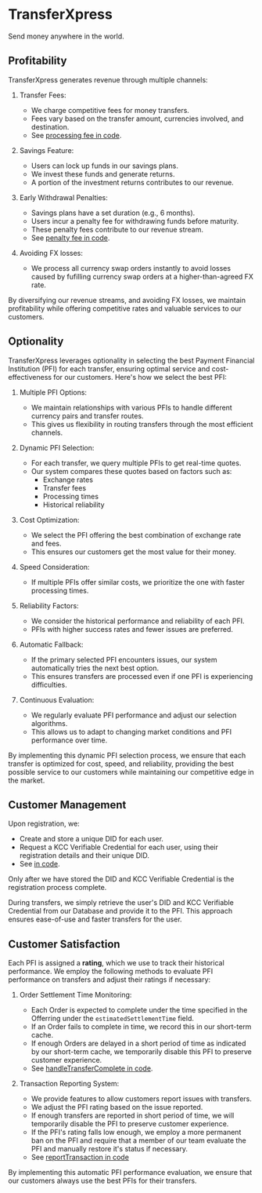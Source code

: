# TransferXpress
Send money anywhere in the world.

## Profitability
TransferXpress generates revenue through multiple channels:

1. Transfer Fees:
   - We charge competitive fees for money transfers.
   - Fees vary based on the transfer amount, currencies involved, and destination.
   - See [processing fee in code](https://github.com/Eunovo/transferxpress/blob/091d0a1496fe5211cf43a91b465be7c70048912c/server/src/features/users.ts#L645-L651).

2. Savings Feature:
   - Users can lock up funds in our savings plans.
   - We invest these funds and generate returns.
   - A portion of the investment returns contributes to our revenue.

3. Early Withdrawal Penalties:
   - Savings plans have a set duration (e.g., 6 months).
   - Users incur a penalty fee for withdrawing funds before maturity.
   - These penalty fees contribute to our revenue stream.
   - See [penalty fee in code](https://github.com/Eunovo/transferxpress/blob/091d0a1496fe5211cf43a91b465be7c70048912c/server/src/features/users.ts#L653-L665).

4. Avoiding FX losses:
   - We process all currency swap orders instantly to avoid losses caused by fufilling currency swap orders at a higher-than-agreed FX rate.

By diversifying our revenue streams, and avoiding FX losses, we maintain profitability while offering competitive rates and valuable services to our customers.


## Optionality
TransferXpress leverages optionality in selecting the best Payment Financial Institution (PFI) for each transfer, ensuring optimal service and cost-effectiveness for our customers. Here's how we select the best PFI:

1. Multiple PFI Options:
   - We maintain relationships with various PFIs to handle different currency pairs and transfer routes.
   - This gives us flexibility in routing transfers through the most efficient channels.

2. Dynamic PFI Selection:
   - For each transfer, we query multiple PFIs to get real-time quotes.
   - Our system compares these quotes based on factors such as:
     - Exchange rates
     - Transfer fees
     - Processing times
     - Historical reliability

3. Cost Optimization:
   - We select the PFI offering the best combination of exchange rate and fees.
   - This ensures our customers get the most value for their money.

4. Speed Consideration:
   - If multiple PFIs offer similar costs, we prioritize the one with faster processing times.

5. Reliability Factors:
   - We consider the historical performance and reliability of each PFI.
   - PFIs with higher success rates and fewer issues are preferred.

6. Automatic Fallback:
   - If the primary selected PFI encounters issues, our system automatically tries the next best option.
   - This ensures transfers are processed even if one PFI is experiencing difficulties.

7. Continuous Evaluation:
   - We regularly evaluate PFI performance and adjust our selection algorithms.
   - This allows us to adapt to changing market conditions and PFI performance over time.

By implementing this dynamic PFI selection process, we ensure that each transfer is optimized for cost, speed, and reliability, providing the best possible service to our customers while maintaining our competitive edge in the market.


## Customer Management
Upon registration, we:

- Create and store a unique DID for each user.
- Request a KCC Verifiable Credential for each user, using their registration details and their unique DID.
- See [in code](https://github.com/Eunovo/transferxpress/blob/091d0a1496fe5211cf43a91b465be7c70048912c/server/src/features/users.ts#L85-L90).

Only after we have stored the DID and KCC Verifiable Credential is the registration process complete.

During transfers, we simply retrieve the user's DID and KCC Verifiable Credential from our Database and provide it to the PFI. This approach ensures ease-of-use and faster transfers for the user. 

## Customer Satisfaction
Each PFI is assigned a **rating**, which we use to track their historical performance. We employ the following methods to evaluate PFI performance on transfers and adjust their ratings if necessary:

1. Order Settlement Time Monitoring:
   - Each Order is expected to complete under the time specified in the Offerring under the `estimatedSettlementTime` field.
   - If an Order fails to complete in time, we record this in our short-term cache.
   - If enough Orders are delayed in a short period of time as indicated by our short-term cache, we temporarily disable this PFI to preserve customer experience. 
   - See [handleTransferComplete in code](https://github.com/Eunovo/transferxpress/blob/091d0a1496fe5211cf43a91b465be7c70048912c/server/src/features/users.ts#L800-L811).

2. Transaction Reporting System:
   - We provide features to allow customers report issues with transfers.
   - We adjust the PFI rating based on the issue reported.
   - If enough transfers are reported in short period of time, we will temporarily disable the PFI to preserve customer experience.
   - If the PFI's rating falls low enough, we employ a more permanent ban on the PFI and require that a member of our team evaluate the PFI and manually restore it's status if necessary.
   - See [reportTransaction in code](https://github.com/Eunovo/transferxpress/blob/091d0a1496fe5211cf43a91b465be7c70048912c/server/src/features/users.ts#L145-L191)

By implementing this automatic PFI performance evaluation, we ensure that our customers always use the best PFIs for their transfers.
